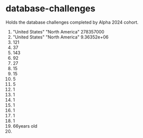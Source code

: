 # database-challenges

Holds the database challenges completed by Alpha 2024 cohort.

1. "United States" "North America" 278357000
2. "United States" "North America" 9.36352e+06
3. 121
4. 37
5. 143
6. 92
7. 27
8. 15
9. 15
10. 5
11. 5
12. 1
13. 1
14. 1
15. 1
16. 1
17. 1
18. 1
19. 66years old
20. 
